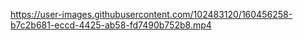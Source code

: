 


https://user-images.githubusercontent.com/102483120/160456258-b7c2b681-eccd-4425-ab58-fd7490b752b8.mp4

